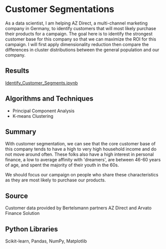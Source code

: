 # Customer Segmentations
As a data scientist, I am helping AZ Direct, a multi-channel marketing company in Germany, to identify customers that will most likely purchase their products for a campaign.  The goal here is to identify the strongest customer base for this company so that we can maximize the ROI for this campaign.  I will first apply dimensionality reduction then compare the differences in cluster distributions between the general population and our company.

## Results
[Identify_Customer_Segments.ipynb](https://github.com/sclkan/Identify-Customer-Segments/blob/master/Identify_Customer_Segments.ipynb)

## Algorithms and Techniques
- Principal Component Analysis
- K-means Clustering

## Summary
With customer segmentation, we can see that the core customer base of this company tends to have a high to very high household income and do not move around often.  These folks also have a high interest in personal finance, a low to average affinity with 'dreamers', are between 46-60 years of age, and spent the majority of their youth in the 60s.  

We should focus our campaign on people who share these characteristics as they are most likely to purchase our products.

## Source
Customer data provided by Bertelsmann partners AZ Direct and Arvato Finance Solution

## Python Libraries
Scikit-learn, Pandas, NumPy, Matplotlib
